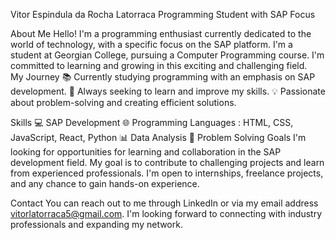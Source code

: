 Vitor Espindula da Rocha Latorraca
Programming Student with SAP Focus

About Me
Hello! I'm a programming enthusiast currently dedicated to the world of technology, with a specific focus on the SAP platform. I'm a student at Georgian College, pursuing a Computer Programming course. I'm committed to learning and growing in this exciting and challenging field. <br/>
My Journey
📚 Currently studying programming with an emphasis on SAP development.
🌱 Always seeking to learn and improve my skills.
💡 Passionate about problem-solving and creating efficient solutions.

Skills
💻 SAP Development
🌐 Programming Languages : HTML, CSS, JavaScript, React, Python
📊 Data Analysis 
🚀 Problem Solving
Goals
I'm looking for opportunities for learning and collaboration in the SAP development field. My goal is to contribute to challenging projects and learn from experienced professionals. I'm open to internships, freelance projects, and any chance to gain hands-on experience.

Contact
You can reach out to me through LinkedIn or via my email address vitorlatorraca5@gmail.com. I'm looking forward to connecting with industry professionals and expanding my network.


<!---
vitorlatorraca/vitorlatorraca is a ✨ special ✨ repository because its `README.md` (this file) appears on your GitHub profile.
You can click the Preview link to take a look at your changes.
--->

